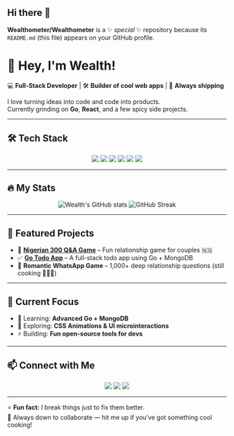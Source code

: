 ## Hi there 👋

**Wealthometer/Wealthometer** is a ✨ _special_ ✨ repository because its `README.md` (this file) appears on your GitHub profile.

# 👋 Hey, I'm Wealth!

💻 **Full-Stack Developer** | 🛠 **Builder of cool web apps** | 🚀 **Always shipping**

I love turning ideas into code and code into products.  
Currently grinding on **Go**, **React**, and a few spicy side projects.

---

## 🛠 Tech Stack
<p align="center">
  <img src="https://img.shields.io/badge/Code-JavaScript-informational?style=flat&logo=javascript" />
  <img src="https://img.shields.io/badge/Code-React-informational?style=flat&logo=react" />
  <img src="https://img.shields.io/badge/Code-Go-informational?style=flat&logo=go" />
  <img src="https://img.shields.io/badge/Code-Node.js-informational?style=flat&logo=node.js" />
  <img src="https://img.shields.io/badge/Database-MySQL-informational?style=flat&logo=mysql" />
  <img src="https://img.shields.io/badge/Database-MongoDB-informational?style=flat&logo=mongodb" />
</p>

---

## 🔥 My Stats
<p align="center">
  <img src="https://github-readme-stats.vercel.app/api?username=Wealthometer&show_icons=true&theme=radical" alt="Wealth's GitHub stats" />
  <img src="https://streak-stats.demolab.com?user=Wealthometer&theme=radical" alt="GitHub Streak" />
</p>

---

## 🚀 Featured Projects
- 📝 **[Nigerian 300 Q&A Game](https://github.com/Wealthometer/300-questions)** – Fun relationship game for couples 🇳🇬
- ✅ **[Go Todo App](https://github.com/Wealthometer/go-todo)** – A full-stack todo app using Go + MongoDB  
- 💌 **Romantic WhatsApp Game** – 1,000+ deep relationship questions (still cooking 👨🏽‍🍳)

---

## 🎯 Current Focus
- 🌱 Learning: **Advanced Go + MongoDB**
- 🧠 Exploring: **CSS Animations & UI microinteractions**
- ⚡ Building: **Fun open-source tools for devs**

---

## 📫 Connect with Me
<p align="center">
  <a href="https://twitter.com/YOUR_HANDLE"><img src="https://img.shields.io/badge/Twitter-@YOUR_HANDLE-blue?style=flat&logo=twitter" /></a>
  <a href="https://www.linkedin.com/in/YOUR_LINKEDIN/"><img src="https://img.shields.io/badge/LinkedIn-Connect-blue?style=flat&logo=linkedin" /></a>
  <a href="mailto:your.email@example.com"><img src="https://img.shields.io/badge/Email-Let's Talk!-red?style=flat&logo=gmail" /></a>
</p>

---

⭐ **Fun fact:** I break things just to fix them better.  
👀 Always down to collaborate — hit me up if you’ve got something cool cooking!
